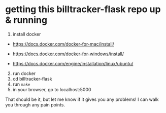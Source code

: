 # getting this billtracker-flask repo up & running

1) install docker

  - https://docs.docker.com/docker-for-mac/install/

  - https://docs.docker.com/docker-for-windows/install/
  
  - https://docs.docker.com/engine/installation/linux/ubuntu/
2) run docker
3) cd billtracker-flask
4) run `make`
5) in your browser, go to localhost:5000

That should be it, but let me know if it gives you any problems!  I can
walk you through any pain points.
